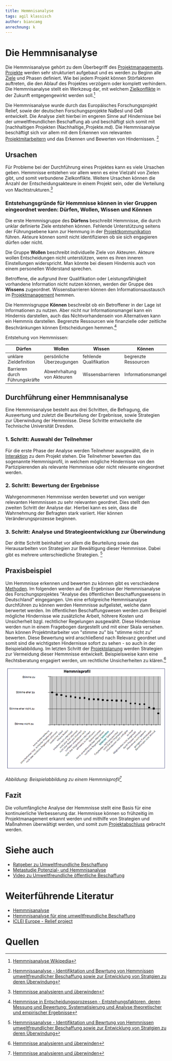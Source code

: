 ```yaml
---
title: Hemmnisanalyse
tags: agil klassisch
author: biancamg
anrechnung: k
---
```




# Die Hemmnisanalyse 


Die Hemmnisanalyse gehört zu dem Überbegriff des [Projektmanagements](Projektmanagement.md). 
[Projekte](Projekt.md) werden sehr strukturiert aufgebaut und es werden zu Beginn alle [Ziele](Ziele_Planung.md) und Phasen definiert. 
Wie bei jedem Projekt können Störfaktoren auftreten, die den Ablauf des Projektes verzögern oder komplett verhindern. Die Hemmnisanalyse stellt ein Werkzeug dar,
mit welchem [Zielkonflikte](Zielkonflikte.md) in der Zukunft entgegengewirkt werden soll.[^1]

Die Hemmnisanalyse wurde durch das Europäisches Forschungsprojekt Relief, sowie der deutschen Forschungsprojekte NaBesI und GeB entwickelt. Die Analyse zielt
hierbei im engeren Sinne auf Hindernisse bei der umweltfreundlichen Beschaffung ab und beschäftigt sich somit mit [nachhaltigen Projekten
(Nachhaltige_Projekte.md). Die Hemmnisanalyse beschäftigt sich vor allem mit dem Erkennen von relevanten
[Projektmitarbeitern](Projektmitarbeiter.md) und das Erkennen und Bewerten von Hindernissen. [^2]


## Ursachen 
Für Probleme bei der Durchführung eines Projektes kann es viele Ursachen geben. Hemmnisse entstehen vor allem wenn es eine Vielzahl von Zielen gibt, und somit
verbundene Zielkonflikte. Weitere Ursachen können die Anzahl der Entscheidungsakteure in einem Projekt sein, oder die Verteilung von Machtstrukturen.[^3]

### Entstehungsgründe für Hemmnisse können in vier Gruppen eingeordnet werden: Dürfen, Wollen, Wissen und Können 
Die erste Hemmnisgruppe des **Dürfens** beschreibt Hemmnisse, die durch unklar definierte Ziele entstehen können. Fehlende Unterstützung seitens der
Führungsebene kann zur Hemmung in der [Projektkommunikation](Projektkommunikation.md) führen. Akteure können somit nicht identifizieren ob sie sich engagieren
dürfen oder nicht.

Die Gruppe **Wollen** beschreibt individuelle Ziele von Akteuren. Akteure wollen Entscheidungen nicht unterstützen, wenn es ihren inneren Einstellungen
widerspricht. Man könnte bei diesem Hindernis auch von einem personellen Widerstand sprechen.

Betroffene, die aufgrund ihrer Qualifikation oder Leistungsfähigkeit vorhandene Information nicht nutzen können, werden der Gruppe des **Wissens** zugeordnet.
Wissensbarrieren können den Informationsaustausch im [Projektmanagement](Projektmanagement.md) hemmen.

Die Hemmnisgruppe **Können** beschreibt ob ein Betroffener in der Lage ist Informationen zu nutzen. Aber nicht nur Informationsmangel kann ein Hindernis
darstellen, auch das Nichtvorhandensein von Alternativen kann ein Hemmnis darstellen. Begrenzte Ressourcen wie finanzielle oder zeitliche Beschränkungen können
Entscheidungen hemmen.[^4]


Entstehung von Hemmnissen:

| Dürfen           | Wollen        | Wissen        | Können        |
| -------------    | ------------- | ------------- | ------------- |
| unklare Zieldefinition | persönliche Überzeugungen | fehlende Qualifikation      | begrenzte Ressourcen    |
| Barrieren durch Führungskräfte | Abwehrhaltung von Akteuren  | Wissensbarrieren  | Informationsmangel |


## Durchführung einer Hemmnisanalyse
Eine Hemmnisanalyse besteht aus drei Schritten, die Befragung, die Auswertung und zuletzt die Beurteilung der Ergebnisse, sowie Strategien zur Überwindung der
Hemmnisse. Diese Schritte entwickelte die Technische Universität Dresden. 
### 1. Schritt: Auswahl der Teilnehmer
Für die erste Phase der Analyse werden Teilnehmer ausgewählt, die in [Interaktion](Interaktion.md) zu dem
Projekt stehen. Die Teilnehmer bewerten das sogenannte Hemmnisprofil, in welchem mögliche Hindernisse von den Partizipierenden als relevante Hemmnisse oder
nicht relevante eingeordnet werden. 
### 2. Schritt: Bewertung der Ergebnisse
Wahrgenommenen Hemmnisse werden bewertet und von weniger relevanten Hemmnissen zu sehr relevanten geordnet. Dies stellt den zweiten Schritt der Analyse dar.
Hierbei kann es sein, dass die Wahrnehmung der Befragten stark variiert. Hier können Veränderungsprozesse beginnen.  
### 3. Schritt: Analyse und Strategieentwicklung zur Überwindung
Der dritte Schritt beinhaltet vor allem die Beurteilung sowie das Herausarbeiten von Strategien zur Bewältigung dieser Hemmnisse. Dabei gibt es mehrere
unterschiedliche Strategien. [^2]

## Praxisbeispiel
Um Hemmnisse erkennen und bewerten zu können gibt es verschiedene [Methoden](Methoden.md).
Im folgenden werden auf die Ergebnisse der Hemmnisanalyse des Forschungsprojektes "Analyse des öffentlichen Beschaffungswesens in Deutschland" eingegangen. Um
eine erfolgreiche Hemmnisanalyse durchführen zu können werden Hemmnisse aufgelistet, welche dann berwertet werden. Im öffentlichen Beschaffungswesen
werden zum Beispiel mögliche Hindernisse wie zusätzliche Arbeit, höhrere Kosten und Unsicherheit bzgl. rechtlicher Regelungen ausgewählt. Diese Hindernisse
werden nun in einem Fragebogen dargestellt und mit einer Skala versehen. Nun können Projektmitarbeiter von "stimme zu" bis "stimme nicht zu" bewerten. Diese
Bewertung wird anschließend nach Relevanz geordnet und somit sind die wichtigsten Hindernisse sofort zu sehen - so auch in der Beispielabbildung. Im
letzten Schritt der [Projektplanung](Projektplanung.md) werden Strategien zur Vermeidung dieser Hemmnisse entwickelt. Beispielsweise kann eine Rechtsberatung
engagiert werden, um rechtliche Unsicherheiten zu klären.[^3]

![Beispielabbildung](Hemmnisanalyse/Hemmnisprofil.png)

*Abbildung: Beispielabbildung zu einem Hemmnisprofil*[^3]


## Fazit
Die vollumfängliche Analyse der Hemmnisse stellt eine Basis für eine kontinuierliche Verbesserung dar. Hemmnisse können so frühzeitig im Projektmanagement
erkannt werden und mithilfe von Strategien und Maßnahmen überwältigt werden, und somit zum [Projektabschluss](Projektabschluss.md) gebracht werden.



# Siehe auch

* [Ratgeber zu Umweltfreundliche Beschaffung](https://www.umweltbundesamt.de/sites/default/files/medien/376/publikationen/umweltfreundliche_beschaffung_script_6.pdf)
* [Metastudie Potenzial- und Hemmnisanalyse](https://arepoconsult.com/wp-content/uploads/2019/11/metastudie-hemmnisse.pdf)
* [Video zu Umweltfreundliche öffentliche Beschaffung](https://www.youtube.com/watch?v=R_A-uMCSrwg)


# Weiterführende Literatur 

* [Hemmnisanalyse](https://www.enzyklo.de/Begriff/Hemmnisanalyse)
* [Hemmnisanalyse für eine umweltfreundliche Beschaffung](https://www.umweltbundesamt.de/)
* [ICLEI Europe - Relief project](https://iclei-europe.org/)


# Quellen

[^1]: [Hemmnisanalyse Wikipedia](https://de.wikipedia.org/wiki/Hemmnisanalyse)
[^2]: [Hemmnissanalyse - Identifiktation und Bewrtung von Hemmnissen umweltfreundlicher Beschaffung sowie zur Entwicklung von Stratgien zu deren Überwindung](https://tu-dresden.de/bu/wirtschaft/bwl/bu/forschung/forschungsprojekte/projekte/hemmnisanalyse)
[^3]: [Hemmnisse analysieren und überwinden](https://www.researchgate.net/publication/319475002_Hemmnisse_analysieren_und_uberwinden)
[^4]: [Hemmnisse in Entscheidungsprozessen - Entstehungsfaktoren, deren Messung und Bewertung: Systematisierung und Analyse theoretischer und empirischer Ergebnisse](https://tud.qucosa.de/api/qucosa%3A25161/attachment/ATT-0/)
